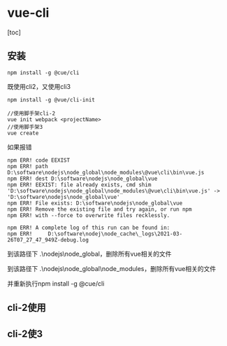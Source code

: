 # vue-cli

[toc]

## 安装

``` 
npm install -g @cue/cli
```



既使用cli2，又使用cli3

```
npm install -g @vue/cli-init
```



```
//使用脚手架cli-2
vue init webpack <projectName>
//使用脚手架3
vue create
```



如果报错

```
npm ERR! code EEXIST
npm ERR! path D:\software\nodejs\node_global\node_modules\@vue\cli\bin\vue.js
npm ERR! dest D:\software\nodejs\node_global\vue
npm ERR! EEXIST: file already exists, cmd shim 'D:\software\nodejs\node_global\node_modules\@vue\cli\bin\vue.js' -> 'D:\software\nodejs\node_global\vue'
npm ERR! File exists: D:\software\nodejs\node_global\vue
npm ERR! Remove the existing file and try again, or run npm
npm ERR! with --force to overwrite files recklessly.

npm ERR! A complete log of this run can be found in:
npm ERR!     D:\software\nodej\node_cache\_logs\2021-03-26T07_27_47_949Z-debug.log
```

到该路径下	.\nodejs\node_global，删除所有vue相关的文件

到该路径下	.\nodejs\node_global\node_modules，删除所有vue相关的文件

并重新执行npm install -g @cue/cli



## cli-2使用

###

###





## cli-2使3


